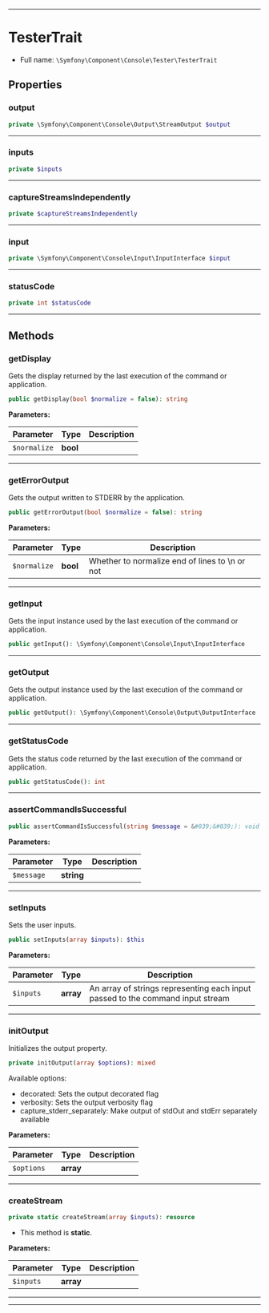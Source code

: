 ***

# TesterTrait

* Full name: `\Symfony\Component\Console\Tester\TesterTrait`

## Properties

### output

```php
private \Symfony\Component\Console\Output\StreamOutput $output
```

***

### inputs

```php
private $inputs
```

***

### captureStreamsIndependently

```php
private $captureStreamsIndependently
```

***

### input

```php
private \Symfony\Component\Console\Input\InputInterface $input
```

***

### statusCode

```php
private int $statusCode
```

***

## Methods

### getDisplay

Gets the display returned by the last execution of the command or application.

```php
public getDisplay(bool $normalize = false): string
```

**Parameters:**

| Parameter | Type | Description |
|-----------|------|-------------|
| `$normalize` | **bool** |  |

***

### getErrorOutput

Gets the output written to STDERR by the application.

```php
public getErrorOutput(bool $normalize = false): string
```

**Parameters:**

| Parameter | Type | Description |
|-----------|------|-------------|
| `$normalize` | **bool** | Whether to normalize end of lines to \n or not |

***

### getInput

Gets the input instance used by the last execution of the command or application.

```php
public getInput(): \Symfony\Component\Console\Input\InputInterface
```

***

### getOutput

Gets the output instance used by the last execution of the command or application.

```php
public getOutput(): \Symfony\Component\Console\Output\OutputInterface
```

***

### getStatusCode

Gets the status code returned by the last execution of the command or application.

```php
public getStatusCode(): int
```

***

### assertCommandIsSuccessful

```php
public assertCommandIsSuccessful(string $message = &#039;&#039;): void
```

**Parameters:**

| Parameter | Type | Description |
|-----------|------|-------------|
| `$message` | **string** |  |

***

### setInputs

Sets the user inputs.

```php
public setInputs(array $inputs): $this
```

**Parameters:**

| Parameter | Type | Description |
|-----------|------|-------------|
| `$inputs` | **array** | An array of strings representing each input<br />passed to the command input stream |

***

### initOutput

Initializes the output property.

```php
private initOutput(array $options): mixed
```

Available options:

* decorated:                 Sets the output decorated flag
* verbosity:                 Sets the output verbosity flag
* capture_stderr_separately: Make output of stdOut and stdErr separately available

**Parameters:**

| Parameter | Type | Description |
|-----------|------|-------------|
| `$options` | **array** |  |

***

### createStream

```php
private static createStream(array $inputs): resource
```

* This method is **static**.

**Parameters:**

| Parameter | Type | Description |
|-----------|------|-------------|
| `$inputs` | **array** |  |

***

***


